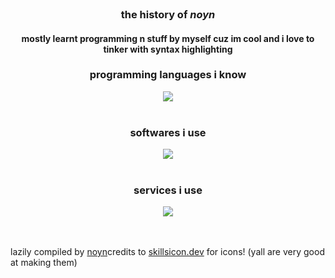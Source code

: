 <div align="center" style="text-align: center;">
  <br><h3>the history of <b><i>noyn</i></b></h3>
  <h4>mostly learnt programming n stuff by myself cuz im cool and i love to tinker with syntax highlighting</h4>
</div>
<!-- <div align="center" style="text-align: center;">
  <h3>check me out here on</h3>
  <div style="display: inline-block"><img src="https://skillicons.dev/icons?i=discord"/><h4>Discord: @noynyt</h4></div>
</div> -->
<div align="center" style="text-align: center;">
  <h3 align="center">programming languages i know</h3>
  <img src="https://skillicons.dev/icons?i=js,ts,c,cs,cpp,java,html,css,lua,powershell,py,ruby,swift,php,dart"/>
  <br><br>
  <h3>softwares i use</h3>
  <img src="https://skillicons.dev/icons?i=androidstudio,vscode,visualstudio,blender,cloudflare,docker,dotnet,eclipse,figma,flask,firebase,git,github,mongodb,pytorch,qt,tensorflow,robloxstudio,stackoverflow,unity,unreal,vim"/>
  <br><br>
  <h3>services i use</h3>
  <img src="https://skillicons.dev/icons?i=aws,gcp,replit"/>
</div>

<br><br><h7 align="center" style="text-align: center;">lazily compiled by <a href="https://youtube.com/@noynyt">noyn</a></h7><h7 align="center" style="text-align: center;">credits to <a href="https://skillicons.dev">skillsicon.dev</a> for icons! (yall are very good at making them)</h7>
